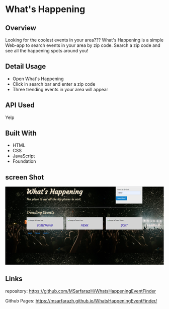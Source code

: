# What's Happening
## Overview
Looking for the coolest events in your area??? What's Happening is a simple Web-app to search events in your area by zip code. Search a zip code and see all the happening spots around you! 
## Detail Usage
- Open What's Happening
- Click in search bar and enter a zip code
- Three trending events in your area will appear
## API Used
Yelp
## Built With
- HTML
- CSS
- JavaScript
- Foundation
## screen Shot 
![screenshot](./images/whatshappeningimage.PNG)
## Links
repository: https://github.com/MSarfarazH/WhatsHappeningEventFinder

Github Pages: https://msarfarazh.github.io/WhatsHappeningEventFinder/

